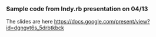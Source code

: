 ### Sample code from Indy.rb presentation on 04/13

The slides are here <https://docs.google.com/present/view?id=dgngvt6s_5drbtkbck>
